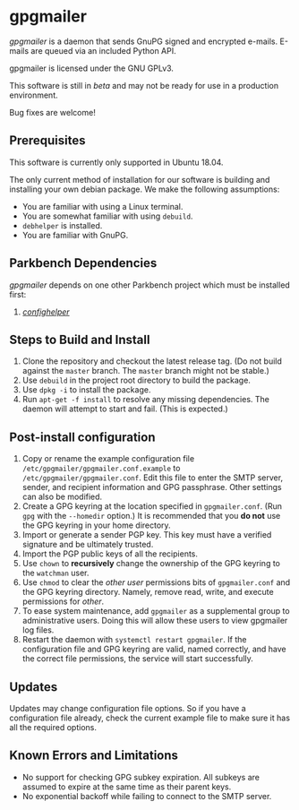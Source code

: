 # gpgmailer

_gpgmailer_ is a daemon that sends GnuPG signed and encrypted e-mails. E-mails are queued via
an included Python API.

gpgmailer is licensed under the GNU GPLv3.

This software is still in _beta_ and may not be ready for use in a production environment.

Bug fixes are welcome!

## Prerequisites
This software is currently only supported in Ubuntu 18.04.

The only current method of installation for our software is building and installing your own
debian package. We make the following assumptions:

*   You are familiar with using a Linux terminal.
*   You are somewhat familiar with using `debuild`.
*   `debhelper` is installed.
*   You are familiar with GnuPG.

## Parkbench Dependencies

_gpgmailer_ depends on one other Parkbench project which must be installed first:

1.  [_confighelper_](https://github.com/park-bench/confighelper)

## Steps to Build and Install

1.  Clone the repository and checkout the latest release tag. (Do not build against the
    `master` branch. The `master` branch might not be stable.)
2.  Use `debuild` in the project root directory to build the package.
3.  Use `dpkg -i` to install the package.
4.  Run `apt-get -f install` to resolve any missing dependencies. The daemon will attempt to
    start and fail. (This is expected.)

## Post-install configuration
1.  Copy or rename the example configuration file `/etc/gpgmailer/gpgmailer.conf.example` to
    `/etc/gpgmailer/gpgmailer.conf`. Edit this file to enter the SMTP server, sender, and
    recipient information and GPG passphrase. Other settings can also be modified.
2.  Create a GPG keyring at the location specified in `gpgmailer.conf`. (Run `gpg` with the
    `--homedir` option.) It is recommended that you __do not__ use the GPG keyring in your
    home directory.
3.  Import or generate a sender PGP key. This key must have a verified signature and be
    ultimately trusted.
4.  Import the PGP public keys of all the recipients.
5.  Use `chown` to __recursively__ change the ownership of the GPG keyring to the `watchman`
    user.
6. Use `chmod` to clear the _other user_ permissions bits of `gpgmailer.conf` and the GPG
    keyring directory. Namely, remove read, write, and execute permissions for _other_.
7. To ease system maintenance, add `gpgmailer` as a supplemental group to administrative
    users. Doing this will allow these users to view gpgmailer log files.
8. Restart the daemon with `systemctl restart gpgmailer`. If the configuration file and GPG
    keyring are valid, named correctly, and have the correct file permissions, the service
    will start successfully.

## Updates

Updates may change configuration file options. So if you have a configuration file already,
check the current example file to make sure it has all the required options.

## Known Errors and Limitations

*   No support for checking GPG subkey expiration. All subkeys are assumed to expire at the
    same time as their parent keys.
*   No exponential backoff while failing to connect to the SMTP server.
